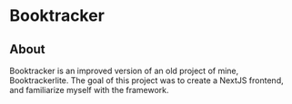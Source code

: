 # Booktracker

## About

Booktracker is an improved version of an old project of mine, Booktrackerlite.  The goal of this project was to create a NextJS frontend, and familiarize myself with the framework.
